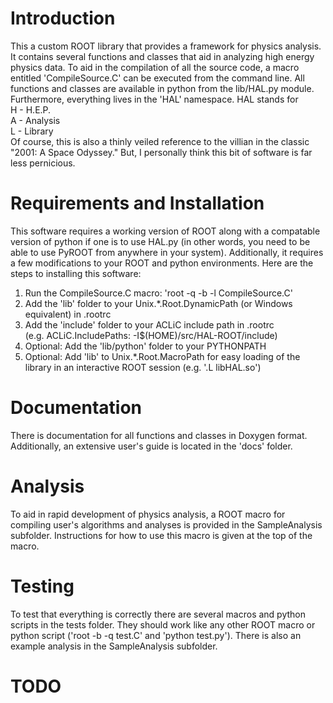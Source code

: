 # Introduction
This a custom ROOT library that provides a framework for physics analysis. It contains
several functions and classes that aid in analyzing high energy physics data. To aid in 
the compilation of all the source code, a macro entitled 'CompileSource.C' can be 
executed from the command line. All functions and classes are available in python from 
the lib/HAL.py module. Furthermore, everything lives in the 'HAL' namespace. HAL stands 
for  
H - H.E.P.  
A - Analysis  
L - Library  
Of course, this is also a thinly veiled reference to the villian in the classic 
"2001: A Space Odyssey." But, I personally think this bit of software is far less 
pernicious.

# Requirements and Installation
This software requires a working version of ROOT along with a compatable version of python
if one is to use HAL.py (in other words, you need to be able to use PyROOT from anywhere
in your system). Additionally, it requires a few modifications to your ROOT and python
environments. Here are the steps to installing this software:  

1. Run the CompileSource.C macro: 'root -q -b -l CompileSource.C'
2. Add the 'lib' folder to your Unix.\*.Root.DynamicPath (or Windows equivalent) in .rootrc
3. Add the 'include' folder to your ACLiC include path in .rootrc  
(e.g. ACLiC.IncludePaths:   -I$(HOME)/src/HAL-ROOT/include)
3. Optional: Add the 'lib/python' folder to your PYTHONPATH  
4. Optional: Add 'lib' to Unix.\*.Root.MacroPath for easy loading of the library in
an interactive ROOT session (e.g. '.L libHAL.so')

# Documentation
There is documentation for all functions and classes in Doxygen format. Additionally, an
extensive user's guide is located in the 'docs' folder.

# Analysis
To aid in rapid development of physics analysis, a ROOT macro for compiling user's
algorithms and analyses is provided in the SampleAnalysis subfolder. Instructions for how
to use this macro is given at the top of the macro.

# Testing
To test that everything is correctly there are several macros and python scripts in the
tests folder. They should work like any other ROOT macro or python script 
('root -b -q test.C' and 'python test.py'). There is also an example analysis in the
SampleAnalysis subfolder.

# TODO
